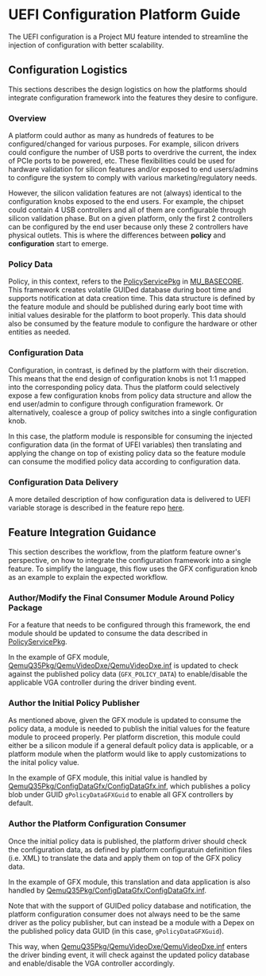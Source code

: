 # UEFI Configuration Platform Guide

The UEFI configuration is a Project MU feature intended to streamline the injection of configuration with better scalability.

## Configuration Logistics

This sections describes the design logistics on how the platforms should integrate configuration framework into the features
they desire to configure.

### Overview

A platform could author as many as hundreds of features to be configured/changed for various purposes. For example, silicon
drivers could configure the number of USB ports to overdrive the current, the index of PCIe ports to be powered, etc. These
flexibilities could be used for hardware validation for silicon features and/or exposed to end users/admins to configure
the system to comply with various marketing/regulatory needs.

However, the silicon validation features are not (always) identical to the configuration knobs exposed to the end users.
For example, the chipset could contain 4 USB controllers and all of them are configurable through silicon validation phase.
But on a given platform, only the first 2 controllers can be configured by the end user because only these 2 controllers
have physical outlets. This is where the differences between __policy__ and __configuration__ start to emerge.

### Policy Data

Policy, in this context, refers to the [PolicyServicePkg](https://microsoft.github.io/mu/dyn/mu_basecore/PolicyServicePkg/)
in [MU_BASECORE](https://github.com/microsoft/mu_basecore). This framework creates volatile GUIDed database during boot
time and supports notification at data creation time. This data structure is defined by the feature module and should be
published during early boot time with initial values desirable for the platform to boot properly. This data should also be
consumed by the feature module to configure the hardware or other entities as needed.

### Configuration Data

Configuration, in contrast, is defined by the platform with their discretion. This means that the end design of configuration
knobs is not 1:1 mapped into the corresponding policy data. Thus the platform could selectively expose a few configuration
knobs from policy data structure and allow the end user/admin to configure through configuration framework. Or alternatively,
coalesce a group of policy switches into a single configuration knob.

In this case, the platform module is responsible for consuming the injected configuration data (in the format of UFEI variables)
then translating and applying the change on top of existing policy data so the feature module can consume the modified policy
data according to configuration data.

### Configuration Data Delivery

A more detailed description of how configuration data is delivered to UEFI variable storage is described in the feature repo
[here](https://github.com/microsoft/mu_feature_config/blob/main/SetupDataPkg/Docs/Overview/Overview.md).

## Feature Integration Guidance

This section describes the workflow, from the platform feature owner's perspective, on how to integrate the configuration
framework into a single feature. To simplify the language, this flow uses the GFX configuration knob as an example to explain
the expected workflow.

### Author/Modify the Final Consumer Module Around Policy Package

For a feature that needs to be configured through this framework, the end module should be updated to consume the data
described in [PolicyServicePkg](https://microsoft.github.io/mu/dyn/mu_basecore/PolicyServicePkg/).

In the example of GFX module, [QemuQ35Pkg/QemuVideoDxe/QemuVideoDxe.inf](../../../QemuQ35Pkg/QemuVideoDxe/QemuVideoDxe.inf) is updated
to check against the published policy data (`GFX_POLICY_DATA`) to enable/disable the applicable VGA controller during the
driver binding event.

### Author the Initial Policy Publisher

As mentioned above, given the GFX module is updated to consume the policy data, a module is needed to publish the initial
values for the feature module to proceed properly. Per platform discretion, this module could either be a silicon module
if a general default policy data is applicable, or a platform module when the platform would like to apply customizations
to the inital policy value.

In the example of GFX module, this initial value is handled by [QemuQ35Pkg/ConfigDataGfx/ConfigDataGfx.inf](../../../QemuQ35Pkg/ConfigKnobs/ConfigKnobs.inf),
which publishes a policy blob under GUID `gPolicyDataGFXGuid` to enable all GFX controllers by default.

### Author the Platform Configuration Consumer

Once the initial policy data is published, the platform driver should check the configuration data, as defined by platform
configuratuin definition files (i.e. XML) to translate the data and apply them on top of the GFX policy data.

In the example of GFX module, this translation and data application is also handled by [QemuQ35Pkg/ConfigDataGfx/ConfigDataGfx.inf](../../../QemuQ35Pkg/ConfigKnobs/ConfigKnobs.inf).

Note that with the support of GUIDed policy database and notification, the platform configuration consumer does not always
need to be the same driver as the policy publisher, but can instead be a module with a Depex on the published policy data
GUID (in this case, `gPolicyDataGFXGuid`).

This way, when [QemuQ35Pkg/QemuVideoDxe/QemuVideoDxe.inf](../../../QemuQ35Pkg/QemuVideoDxe/QemuVideoDxe.inf) enters the driver binding
event, it will check against the updated policy database and enable/disable the VGA controller accordingly.
